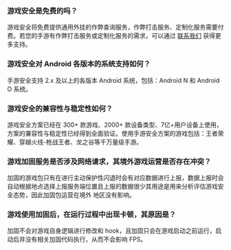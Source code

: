 ### 游戏安全是免费的吗？
游戏安全将免费提供通用外挂的作弊查询服务，作弊打击服务、定制化服务需要付费。若您的手游有作弊打击服务或定制化服务的需求，可以通过 [联系我们](https://cloud.tencent.com/online-service) 获得更多支持。
### 游戏安全对 Android 各版本的系统支持如何？
手游安全支持 2.x 及以上的各版本 Android 系统，包括：Android N 和 Android O 系统。
### 游戏安全的兼容性与稳定性如何？
游戏安全方案已经在 300+ 款游戏、2000+ 款设备类型、7亿+用户设备上使用，方案的兼容性与稳定性已经得到全面验证。使用手游安全方案的游戏包括：王者荣耀、穿越火线-枪战王者、龙之谷等千万量级手游。
### 游戏加固服务是否涉及网络请求，其境外游戏运营是否存在冲突？
加固的游戏包只有在进行主动保护性闪退时会有对应数据进行上报，数据上报时会自动根据地点选择上报服务端位置且上报的数据很少其用途是用来分析评估游戏安全态势，因此加固包运营在境外 地区没有影响。
### 游戏使用加固后，在运行过程中出现卡顿，其原因是？
加固不会对游戏自身逻辑进行修改和 hook，且加固只会在游戏启动之前运行，启动后并没有相关加固代码执行，从而不会影响 FPS。


